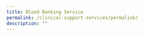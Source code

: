 ```yaml
---
title: Blood Banking Service
permalink: /clinical-support-services/permalink/
description: ""
---
```

